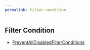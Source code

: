 ```yaml
---
permalink: filter-condition
---
```


<h2>Filter Condition</h2>
<ul>
  <li><a href="prevent-all-disabled-filter-conditions">PreventAllDisabledFilterConditions</a></li>
</ul>
        

